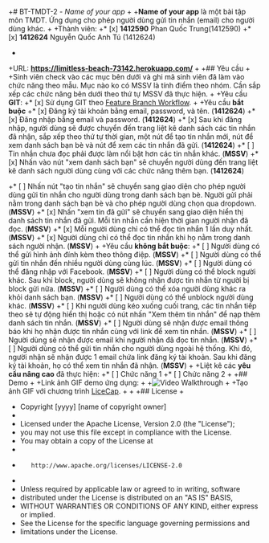 +# BT-TMDT-2 - *Name of your app*
 +
 +**Name of your app** là một bài tập môn TMDT. Ứng dụng cho phép người dùng gửi tin nhắn (email) cho người dùng khác.
 +
 +Thành viên:
 +* [x] **1412590** Phan Quốc Trung(1412590)
 +* [x] **1412624** Nguyễn Quốc Anh Tú (1412624)

 +
 +URL: **https://limitless-beach-73142.herokuapp.com/**
 +
 +## Yêu cầu
 +
 +Sinh viên check vào các mục bên dưới và ghi mã sinh viên đã làm vào chức năng theo mẫu. Mục nào ko có MSSV là tính điểm theo nhóm. Cần sắp xếp các chức năng bên dưới theo thứ tự MSSV đã thực hiện.
 +
 +Yêu cầu **GIT**:
 +* [x] Sử dụng GIT theo [Feature Branch Workflow](https://www.atlassian.com/git/tutorials/comparing-workflows#feature-branch-workflow).
 +
 +Yêu cầu **bắt buộc**
 +* [x] Đăng ký tài khoản bằng email, password, và tên.  (**1412624**)
 +* [x] Đăng nhập bằng email và password. (**1412624**)
 +* [x] Sau khi đăng nhập, người dùng sẽ được chuyển đến trang liệt kê danh sách các tin nhắn đã nhận, sắp xếp theo thứ tự thời gian, một nút để tạo tin nhắn mới, nút để xem danh sách bạn bè và nút để xem các tin nhắn đã gửi. (**1412624**)
 +* [ ] Tin nhắn chưa đọc phải được làm nổi bật hơn các tin nhắn khác. (**MSSV**)
 +* [x] Nhấn vào nút "xem danh sách bạn" sẽ chuyển người dùng đến trang liệt kê danh sách người dùng cùng với các chức năng thêm bạn. (**1412624**)
 
 +* [ ] Nhấn nút "tạo tin nhắn" sẽ chuyển sang giao diện cho phép người dùng gửi tin nhắn cho người dùng trong danh sách bạn bè. Người gửi phải nằm trong danh sách bạn bè và cho phép người dùng chọn qua dropdown. (**MSSV**)
 +* [x] Nhấn "xem tin đã gửi" sẽ chuyển sang giao diện hiển thị danh sách tin nhắn đã gửi. Mỗi tin nhắn cần hiện thời gian người nhận đã đọc. (**MSSV**)
 +* [x] Mỗi người dùng chỉ có thể đọc tin nhắn 1 lần duy nhất. (**MSSV**)
 +* [x] Người dùng chỉ có thể đọc tin nhắn khi họ nằm trong danh sách người nhận. (**MSSV**)
 +
 +Yêu cầu **không bắt buộc**:
 +* [ ] Người dùng có thể gửi hình ảnh đính kèm theo thông điệp. (**MSSV**)
 +* [ ] Người dùng có thể gửi tin nhắn đến nhiều người dùng cùng lúc. (**MSSV**)
 +* [ ] Người dùng có thể đăng nhập với Facebook. (**MSSV**)
 +* [ ] Người dùng có thể block người khác. Sau khi block, người dùng sẽ không nhận được tin nhắn từ người bị block gửi nữa. (**MSSV**)
 +* [ ] Người dùng có thể xóa người dùng khác ra khỏi danh sách bạn. (**MSSV**)
 +* [ ] Người dùng có thể unblock người dùng khác. (**MSSV**)
 +* [ ] Khi người dùng kéo xuống cuối trang, các tin nhắn tiếp theo sẽ tự động hiển thị hoặc có nút nhấn "Xem thêm tin nhắn" để nạp thêm danh sách tin nhắn. (**MSSV**)
 +* [ ] Người dùng sẽ nhận được email thông báo khi họ nhận được tin nhắn cùng với link để xem tin nhắn. (**MSSV**)
 +* [ ] Người dùng sẽ nhận được email khi người nhận đã đọc tin nhắn. (**MSSV**)
 +* [ ] Người dùng có thể gửi tin nhắn cho người dùng ngoài hệ thống. Khi đó, người nhận sẽ nhận được 1 email chứa link đăng ký tài khoản. Sau khi đăng ký tài khoản, họ có thể xem tin nhắn đã nhận. (**MSSV**)
 +
 +Liệt kê các **yêu cầu nâng cao** đã thực hiện:
 +* [ ] Chức năng 1
 +* [ ] Chức năng 2
 +
 +## Demo
 +
 +Link ảnh GIF demo ứng dụng:
 +
 +![Video Walkthrough](demo.gif)
 +
 +Tạo ảnh GIF với chương trình [LiceCap](http://www.cockos.com/licecap/).
 +
 +
 +## License
 +
 +    Copyright [yyyy] [name of copyright owner]
 +
 +    Licensed under the Apache License, Version 2.0 (the "License");
 +    you may not use this file except in compliance with the License.
 +    You may obtain a copy of the License at
 +
 +        http://www.apache.org/licenses/LICENSE-2.0
 +
 +    Unless required by applicable law or agreed to in writing, software
 +    distributed under the License is distributed on an "AS IS" BASIS,
 +    WITHOUT WARRANTIES OR CONDITIONS OF ANY KIND, either express or implied.
 +    See the License for the specific language governing permissions and
 +    limitations under the License.